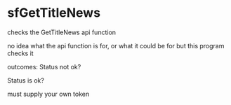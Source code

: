 # sfGetTitleNews
checks the GetTitleNews api function

no idea what the api function is for, or what it could be for but this program checks it

outcomes:
Status not ok?

Status is ok?

must supply your own token
